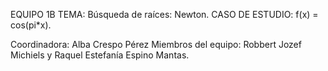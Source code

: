 EQUIPO 1B
TEMA: Búsqueda de raíces: Newton. 
CASO DE ESTUDIO: f(x) = cos(pi*x).

Coordinadora: Alba Crespo Pérez
Miembros del equipo: Robbert Jozef Michiels y Raquel Estefanía Espino Mantas.
